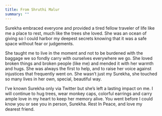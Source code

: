 ```yaml
---
title: From Shruthi Malur
summary: ""
---
```


Surekha embraced everyone and provided a tired fellow traveler of life like me a place to rest, much like the trees she loved. She was an ocean of giving so I could harbor my deepest secrets knowing that it was a safe space without fear or judgements.

She taught me to live in the moment and not to be burdened with the baggage we so fondly carry with ourselves everywhere we go. She loved broken things and broken people (like me) and mended it with her warmth and hugs. She was always the first to help, and to raise her voice against injustices that frequently went on. She wasn’t just my Surekha, she touched so many lives in her own, special, beautiful way.

I’ve known Surekha only via Twitter but she’s left a lasting impact on me. I will continue to hug trees, wear monkey caps, colorful earrings and carry ample love in my heart to keep her memory alive. You went before I could know you or see you in person, Surekha. Rest In Peace, and love my dearest friend.
